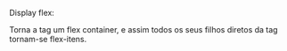 Display flex:

Torna a tag um flex container, e assim todos os seus filhos diretos da tag tornam-se flex-itens.

